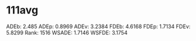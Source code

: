 # 111avg

ADEb: 2.485
ADEp: 0.8969
ADEv: 3.2384
FDEb: 4.6168
FDEp: 1.7134
FDEv: 5.8299
Rank: 1516
WSADE: 1.7146
WSFDE: 3.1754